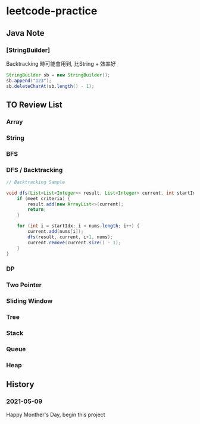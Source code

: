 # leetcode-practice

## Java Note
### [StringBuilder]
Backtracking 時可能會用到, 比String + 效率好
```java
StringBuilder sb = new StringBuilder();
sb.append("123");
sb.deleteCharAt(sb.length() - 1);
```

## TO Review List
### Array
### String
### BFS
### DFS / Backtracking
```java 
// Backtracking Sample

void dfs(List<List<Integer>> result, List<Integer> current, int startIdx, int[] nums) {
    if (meet criteria) {
        result.add(new ArrayList<>(current);
        return;
    }

    for (int i = startIdx; i < nums.length; i++) {
        current.add(nums[i]);
        dfs(result, current, i+1, nums);
        current.remove(current.size() - 1);
    }
}
```
### DP
### Two Pointer
### Sliding Window
### Tree
### Stack
### Queue
### Heap

## History
### 2021-05-09
Happy Monther's Day, begin this project
